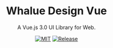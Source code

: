 <h1 align="center">Whalue Design Vue</h1>

<div align="center">

A Vue.js 3.0 UI Library for Web.

[![MIT](https://img.shields.io/github/license/whalue-design/whalue-design-vue)](https://cdn.jsdelivr.net/gh/whalue-design/whalue-design-vue@master/LICENSE)
[![Release](https://img.shields.io/github/v/release/whalue-design/whalue-design-vue)](https://github.com/whalue-design/whalue-design-vue/releases/latest)

</div>
